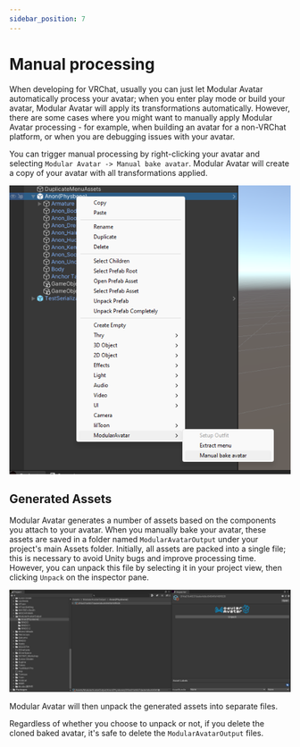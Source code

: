 ```yaml
---
sidebar_position: 7
---
```


# Manual processing

When developing for VRChat, usually you can just let Modular Avatar automatically process your avatar; when you enter
play mode or build your avatar, Modular Avatar will apply its transformations automatically. However, there are some
cases where you might want to manually apply Modular Avatar processing - for example, when building an avatar for a
non-VRChat platform, or when you are debugging issues with your avatar.

You can trigger manual processing by right-clicking your avatar and selecting `Modular Avatar -> Manual bake avatar`.
Modular Avatar will create a copy of your avatar with all transformations applied.

![Manual Bake Avatar option](manual-bake-avatar.png)

## Generated Assets

Modular Avatar generates a number of assets based on the components you attach to your avatar. When you manually bake
your avatar, these assets are saved in a folder named `ModularAvatarOutput` under your project's main Assets folder.
Initially, all assets are packed into a single file; this is necessary to avoid Unity bugs and improve processing time.
However, you can unpack this file by selecting it in your project view, then clicking `Unpack` on the inspector pane.

![Unpack button](manual-bake-unpack.png)

Modular Avatar will then unpack the generated assets into separate files.

Regardless of whether you choose to unpack or not, if you delete the cloned baked avatar, it's safe to delete the
`ModularAvatarOutput` files.